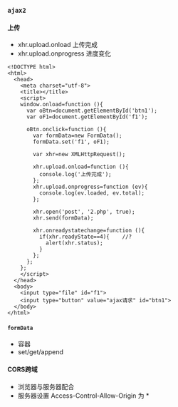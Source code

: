 ### `ajax2`

####  上传
  - xhr.upload.onload 上传完成
  - xhr.upload.onprogress 进度变化
  
  ```
  <!DOCTYPE html>
  <html>
    <head>
      <meta charset="utf-8">
      <title></title>
      <script>
      window.onload=function (){
        var oBtn=document.getElementById('btn1');
        var oF1=document.getElementById('f1');

        oBtn.onclick=function (){
          var formData=new FormData();
          formData.set('f1', oF1);

          var xhr=new XMLHttpRequest();

          xhr.upload.onload=function (){
            console.log('上传完成');
          };
          xhr.upload.onprogress=function (ev){
            console.log(ev.loaded, ev.total);
          };

          xhr.open('post', '2.php', true);
          xhr.send(formData);

          xhr.onreadystatechange=function (){
            if(xhr.readyState==4){    //?
              alert(xhr.status);
            }
          };
        };
      };
      </script>
    </head>
    <body>
      <input type="file" id="f1">
      <input type="button" value="ajax请求" id="btn1">
    </body>
  </html>
  ```

#### `formData` 
 - 容器
 - set/get/append
 
#### CORS跨域
- 浏览器与服务器配合
- 服务器设置 Access-Control-Allow-Origin 为 *


 
 
 
